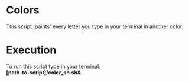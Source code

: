 # Colors

This script 'paints' every letter you type in your terminal in another color.
<br>

# Execution

To run this script type in your terminal: <br>
<b> [path-to-script]/color_sh.sh& </b>


